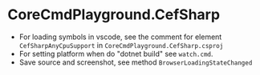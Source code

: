 # CoreCmdPlayground.CefSharp

- For loading symbols in vscode, see the comment for element
  `CefSharpAnyCpuSupport` in `CoreCmdPlayground.CefSharp.csproj`
- For setting platform when do "dotnet build" see `watch.cmd`.
- Save source and screenshot, see method `BrowserLoadingStateChanged`
